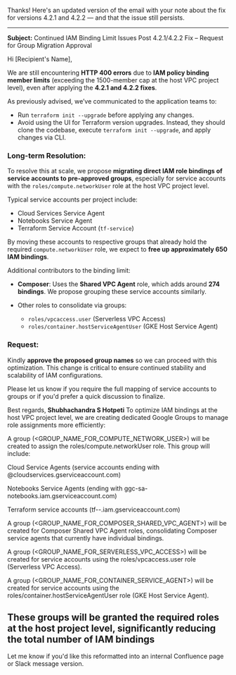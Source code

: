 Thanks! Here's an updated version of the email with your note about the fix for versions 4.2.1 and 4.2.2 — and that the issue still persists.

---

**Subject:** Continued IAM Binding Limit Issues Post 4.2.1/4.2.2 Fix – Request for Group Migration Approval

Hi \[Recipient's Name],

We are still encountering **HTTP 400 errors** due to **IAM policy binding member limits** (exceeding the 1500-member cap at the host VPC project level), even after applying the **4.2.1 and 4.2.2 fixes**.

As previously advised, we’ve communicated to the application teams to:

* Run `terraform init --upgrade` before applying any changes.
* Avoid using the UI for Terraform version upgrades. Instead, they should clone the codebase, execute `terraform init --upgrade`, and apply changes via CLI.

### Long-term Resolution:

To resolve this at scale, we propose **migrating direct IAM role bindings of service accounts to pre-approved groups**, especially for service accounts with the `roles/compute.networkUser` role at the host VPC project level.

Typical service accounts per project include:

* Cloud Services Service Agent
* Notebooks Service Agent
* Terraform Service Account (`tf-service`)

By moving these accounts to respective groups that already hold the required `compute.networkUser` role, we expect to **free up approximately 650 IAM bindings**.

Additional contributors to the binding limit:

* **Composer**: Uses the **Shared VPC Agent** role, which adds around **274 bindings**. We propose grouping these service accounts similarly.
* Other roles to consolidate via groups:

  * `roles/vpcaccess.user` (Serverless VPC Access)
  * `roles/container.hostServiceAgentUser` (GKE Host Service Agent)

### Request:

Kindly **approve the proposed group names** so we can proceed with this optimization. This change is critical to ensure continued stability and scalability of IAM configurations.

Please let us know if you require the full mapping of service accounts to groups or if you'd prefer a quick discussion to finalize.

Best regards,
**Shubhachandra S Hotpeti**
To optimize IAM bindings at the host VPC project level, we are creating dedicated Google Groups to manage role assignments more efficiently:

A group (<GROUP_NAME_FOR_COMPUTE_NETWORK_USER>) will be created to assign the roles/compute.networkUser role. This group will include:

Cloud Service Agents (service accounts ending with @cloudservices.gserviceaccount.com)

Notebooks Service Agents (ending with ggc-sa-notebooks.iam.gserviceaccount.com)

Terraform service accounts (tf-<sdlc>-<appid>.iam.gserviceaccount.com)

A group (<GROUP_NAME_FOR_COMPOSER_SHARED_VPC_AGENT>) will be created for Composer Shared VPC Agent roles, consolidating Composer service agents that currently have individual bindings.

A group (<GROUP_NAME_FOR_SERVERLESS_VPC_ACCESS>) will be created for service accounts using the roles/vpcaccess.user role (Serverless VPC Access).

A group (<GROUP_NAME_FOR_CONTAINER_SERVICE_AGENT>) will be created for service accounts using the roles/container.hostServiceAgentUser role (GKE Host Service Agent).

These groups will be granted the required roles at the host project level, significantly reducing the total number of IAM bindings
---

Let me know if you'd like this reformatted into an internal Confluence page or Slack message version.
